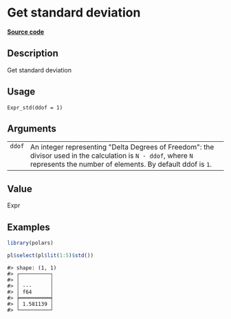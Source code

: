 

# Get standard deviation

[**Source code**](https://github.com/pola-rs/r-polars/tree/c47431ca69622f79ed7a3f1d7bfee6075ffabfee/R/expr__expr.R#L1722)

## Description

Get standard deviation

## Usage

<pre><code class='language-R'>Expr_std(ddof = 1)
</code></pre>

## Arguments

<table>
<tr>
<td style="white-space: nowrap; font-family: monospace; vertical-align: top">
<code id="Expr_std_:_ddof">ddof</code>
</td>
<td>
An integer representing "Delta Degrees of Freedom": the divisor used in
the calculation is <code>N - ddof</code>, where <code>N</code>
represents the number of elements. By default ddof is <code>1</code>.
</td>
</tr>
</table>

## Value

Expr

## Examples

``` r
library(polars)

pl$select(pl$lit(1:5)$std())
```

    #> shape: (1, 1)
    #> ┌──────────┐
    #> │          │
    #> │ ---      │
    #> │ f64      │
    #> ╞══════════╡
    #> │ 1.581139 │
    #> └──────────┘
